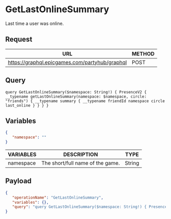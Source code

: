# GetLastOnlineSummary

Last time a user was online.

## Request
| URL | METHOD |
| - | - |
| https://graphql.epicgames.com/partyhub/graphql | POST |

## Query
```
query GetLastOnlineSummary($namespace: String!) { PresenceV2 { __typename getLastOnlineSummary(namespace: $namespace, circle: "friends") { __typename summary { __typename friendId namespace circle last_online } } } }
```

## Variables
```json
{
   "namespace": ""
}
```
| VARIABLES | DESCRIPTION | TYPE |
| - | - | - |
| namespace | The short/full name of the game. | String |

## Payload
```json
{
   "operationName": "GetLastOnlineSummary",
   "variables": {},
   "query": "query GetLastOnlineSummary($namespace: String!) { PresenceV2 { __typename getLastOnlineSummary(namespace: $namespace, circle: \"friends\") { __typename summary { __typename friendId namespace circle last_online } } } }"
}
```
